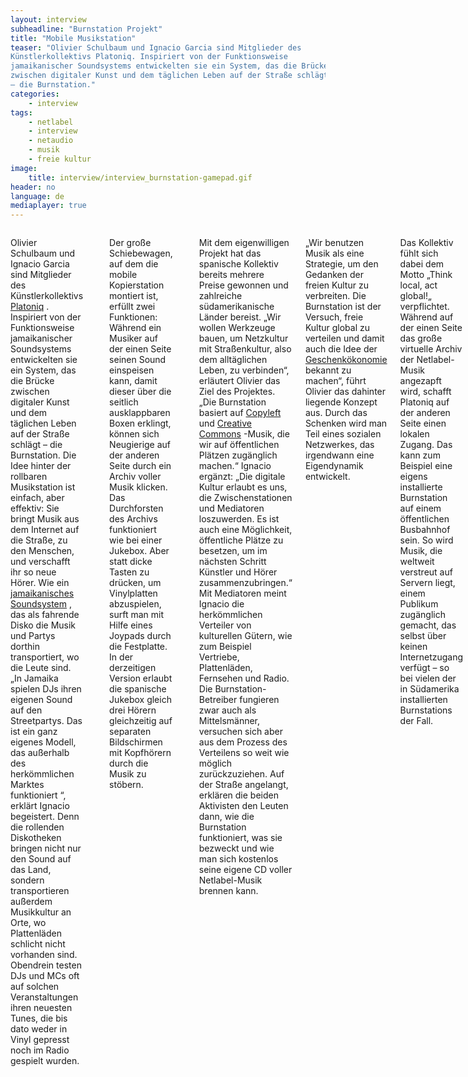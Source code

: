 ```yaml
---
layout: interview
subheadline: "Burnstation Projekt"
title: "Mobile Musikstation"
teaser: "Olivier Schulbaum und Ignacio Garcia sind Mitglieder des
Künstlerkollektivs Platoniq. Inspiriert von der Funktionsweise
jamaikanischer Soundsystems entwickelten sie ein System, das die Brücke
zwischen digitaler Kunst und dem täglichen Leben auf der Straße schlägt
– die Burnstation."
categories:
    - interview
tags:
    - netlabel
    - interview
    - netaudio
    - musik
    - freie kultur
image:
    title: interview/interview_burnstation-gamepad.gif
header: no
language: de
mediaplayer: true
---
```

<div class="row">
<div class="large-7 columns" markdown="1">

Olivier Schulbaum und Ignacio Garcia sind Mitglieder des
Künstlerkollektivs [Platoniq](http://www.platoniq.net/) . Inspiriert von
der Funktionsweise jamaikanischer Soundsystems entwickelten sie ein
System, das die Brücke zwischen digitaler Kunst und dem täglichen Leben
auf der Straße schlägt – die Burnstation. Die Idee hinter der
rollbaren Musikstation ist einfach, aber effektiv: Sie bringt Musik aus
dem Internet auf die Straße, zu den Menschen, und verschafft ihr so neue
Hörer. Wie ein [jamaikanisches
Soundsystem](http://de.wikipedia.org/wiki/Soundsystem_%28Jamaika%29) ,
das als fahrende Disko die Musik und Partys dorthin transportiert, wo
die Leute sind. „In Jamaika spielen DJs ihren eigenen Sound auf den
Streetpartys. Das ist ein ganz eigenes Modell, das außerhalb des
herkömmlichen Marktes funktioniert “, erklärt Ignacio begeistert. Denn
die rollenden Diskotheken bringen nicht nur den Sound auf das Land,
sondern transportieren außerdem Musikkultur an Orte, wo Plattenläden
schlicht nicht vorhanden sind. Obendrein testen DJs und MCs oft auf
solchen Veranstaltungen ihren neuesten Tunes, die bis dato weder in
Vinyl gepresst noch im Radio gespielt wurden.

<img src="{{ site.urlimg }}interview/interview_burnstation-logo.gif" alt="">


Der große Schiebewagen, auf dem die mobile Kopierstation montiert ist,
erfüllt zwei Funktionen: Während ein Musiker auf der einen Seite seinen
Sound einspeisen kann, damit dieser über die seitlich ausklappbaren
Boxen erklingt, können sich Neugierige auf der anderen Seite durch ein
Archiv voller Musik klicken. Das Durchforsten des Archivs funktioniert
wie bei einer Jukebox. Aber statt dicke Tasten zu drücken, um
Vinylplatten abzuspielen, surft man mit Hilfe eines Joypads durch die
Festplatte. In der derzeitigen Version erlaubt die spanische Jukebox
gleich drei Hörern gleichzeitig auf separaten Bildschirmen mit
Kopfhörern durch die Musik zu stöbern.

<img src="{{ site.urlimg }}interview/interview_burnstation-olivier-schulbaum.jpg" alt="">


Mit dem eigenwilligen Projekt hat das spanische Kollektiv bereits
mehrere Preise gewonnen und zahlreiche südamerikanische Länder bereist.
„Wir wollen Werkzeuge bauen, um Netzkultur mit Straßenkultur, also dem
alltäglichen Leben, zu verbinden“, erläutert Olivier das Ziel des
Projektes. „Die Burnstation basiert auf
[Copyleft](http://de.wikipedia.org/wiki/Copyleft) und [Creative
Commons](http://de.wikipedia.org/wiki/Creative_Commons) -Musik, die wir
auf öffentlichen Plätzen zugänglich machen.“ Ignacio ergänzt: „Die
digitale Kultur erlaubt es uns, die Zwischenstationen und Mediatoren
loszuwerden. Es ist auch eine Möglichkeit, öffentliche Plätze zu
besetzen, um im nächsten Schritt Künstler und Hörer zusammenzubringen.“
Mit Mediatoren meint Ignacio die herkömmlichen Verteiler von kulturellen
Gütern, wie zum Beispiel Vertriebe, Plattenläden, Fernsehen und Radio.
Die Burnstation-Betreiber fungieren zwar auch als Mittelsmänner,
versuchen sich aber aus dem Prozess des Verteilens so weit wie möglich
zurückzuziehen. Auf der Straße angelangt, erklären die beiden Aktivisten
den Leuten dann, wie die Burnstation funktioniert, was sie bezweckt und
wie man sich kostenlos seine eigene CD voller Netlabel-Musik brennen
kann.

„Wir benutzen Musik als eine Strategie, um den Gedanken der freien Kultur zu verbreiten. Die
Burnstation ist der Versuch, freie Kultur global zu verteilen und damit
auch die Idee der [Geschenkökonomie](http://www.wosamma.com/mag/2.html)
bekannt zu machen“, führt Olivier das dahinter liegende Konzept aus.
Durch das Schenken wird man Teil eines sozialen Netzwerkes, das
irgendwann eine Eigendynamik entwickelt.

Das Kollektiv fühlt sich dabei dem Motto „Think local, act global!„
verpflichtet. Während auf der einen Seite das große virtuelle Archiv der
Netlabel-Musik angezapft wird, schafft Platoniq auf der anderen Seite
einen lokalen Zugang. Das kann zum Beispiel eine eigens installierte
Burnstation auf einem öffentlichen Busbahnhof sein. So wird Musik, die
weltweit verstreut auf Servern liegt, einem Publikum zugänglich gemacht,
das selbst über keinen Internetzugang verfügt – so bei vielen der in
Südamerika installierten Burnstations der Fall.

Auch wenn sämtliche Musik, mit der die Burnstation gefüttert wird, über
eine Lizenz verfügt, die das Kopieren erlaubt, stehen Olivier und
Ignacio eng mit den beteiligten Netlabels in Kontakt. Jedes Label wurde
gefragt, ob es die Idee unterstützten möchte. Als Dankeschön bieten die
Jungs ein Mehr an Aufmerksamkeit, das auch den Labels zugute kommt – zum
Beispiel durch die Zusatzinformationen, die die Burnstation für jedes
Musikstück und Netlabel bereithält. So gelangen die eigentlich
virtuellen Label auf die Straße und erreichen neue Hörergruppen.

<img src="{{ site.urlimg }}interview/interview_burnstation-ignacio-1.jpg" alt="">

Dank Ignacio, der selbst Kolumbianer ist, bestehen enge Verbindungen mit
Südamerika. Da nicht nur die von der Burnstation verteilte Musik frei
ist, sondern auch das Computersystem auf einer Open Source-Software
basiert, kann sich theoretisch jeder eine eigene Burnstation
zusammenzimmern und installieren. Diese Möglichkeit haben die
Geschenkökonomie-Missionare gemeinsam mit Helfern bereits in zahlreichen
südamerikanischen Ländern wahrgenommen und vor Ort neue
Burnstation-Projekte angeschoben. Nach zwei Jahren existieren
mittlerweile mehrere Burnstations in Kolumbien, Venezuela, Mexiko oder
Peru. Für ihr Engagement erhielten Platoniq inzwischen auch einige
Preise, zum Beispiel auf einem Kunstfestival in Mexiko. Darüber freut
sich Olivier noch heute.

„Seit 2004 sind wir mit dem Projekt unterwegs. Jetzt kommt langsam die
Zeit, in der wir uns über die nächsten Schritte Gedanken machen müssen“,
so Olivier auf die Frage, wohin es nun weitergehen soll. „Es wurden
fünfzehn lokale Burnstations installiert und viele Leute haben eine
eigene Burnstation realisiert. Wir sind jetzt in einem Stadium, in dem
wir die unterschiedlichen Stationen zusammenschließen wollen. Wenn ein
Musiker in Buenos Aires Teil des Projektes sein möchte, so soll seine
Musik auch auf den anderen Soundsystemen erhältlich sein.“ Wie genau das
realisiert werden soll, ist den beiden aber noch unklar.

Sicherlich wird auch hierfür wieder einmal das Internet der Dreh- und
Angelpunkt sein. Denn die meisten freien Inhalte findet man immer noch
über das World Wide Web – sei es Open Source-Software oder freie Kunst.
Da ist es nur konsequent, dass auch die Burnstation selbst als Download
zur Verfügung steht. Wie wäre es also mit einer eigenen
Burnstation-Jukebox für die Stammkneipe um die Ecke mit aktueller Musik
aus Venezuela? Olivier nennt das „Geschenkökonomie“. Klingt gut, finden
wir.



</div><!-- /.large-7 -->
<div class="large-5 columns" markdown="1">



</div><!-- /.large-5 -->
</div><!-- /.row -->
